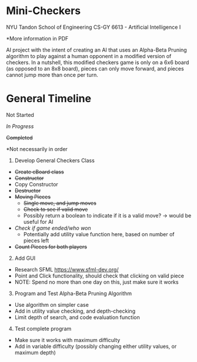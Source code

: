 # Mini-Checkers
NYU Tandon School of Engineering
CS-GY 6613 - Artificial Intelligence I

*More information in PDF

AI project with the intent of creating an AI that uses an Alpha-Beta Pruning algorithm to play against a human opponent in a modified version of checkers.  In a nutshell, this modified checkers game is only on a 6x6 board (as opposed to an 8x8 board), pieces can only move forward, and pieces cannot jump more than once per turn.  

# General Timeline

Not Started

*In Progress*

~~Completed~~

*Not necessarily in order
1. Develop General Checkers Class
  - ~~Create cBoard class~~
  - ~~Constructor~~
  - Copy Constructor
  - ~~Destructor~~
  - ~~Moving Pieces~~
    - ~~Single move, and jump moves~~
    - ~~Check to see if valid move~~
    - Possibly return a boolean to indicate if it is a valid move? -> would be useful for AI
  - *Check if game ended/who won*
    - Potentially add utility value function here, based on number of pieces left
  - ~~Count Pieces for both players~~
2. Add GUI
  - Research SFML
    https://www.sfml-dev.org/
  - Point and Click functionality, should check that clicking on valid piece
  - NOTE: Spend no more than one day on this, just make sure it works
3. Program and Test Alpha-Beta Pruning Algorithm
  - Use algorithm on simpler case
  - Add in utility value checking, and depth-checking
  - Limit depth of search, and code evaluation function
4. Test complete program
  - Make sure it works with maximum difficulty
  - Add in variable difficulty (possibly changing either utility values, or maximum depth)
